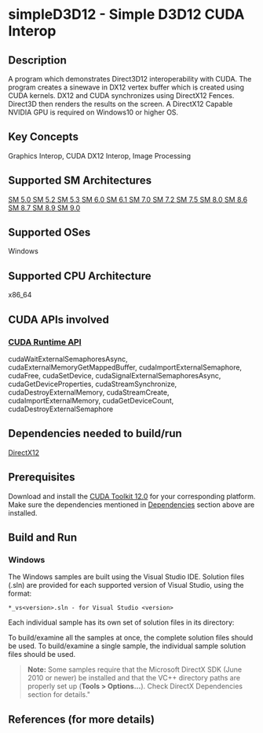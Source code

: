 # simpleD3D12 - Simple D3D12 CUDA Interop

## Description

A program which demonstrates Direct3D12 interoperability with CUDA.  The program creates a sinewave in DX12 vertex buffer which is created using CUDA kernels. DX12 and CUDA synchronizes using DirectX12 Fences. Direct3D then renders the results on the screen.  A DirectX12 Capable NVIDIA GPU is required on Windows10 or higher OS.

## Key Concepts

Graphics Interop, CUDA DX12 Interop, Image Processing

## Supported SM Architectures

[SM 5.0 ](https://developer.nvidia.com/cuda-gpus)  [SM 5.2 ](https://developer.nvidia.com/cuda-gpus)  [SM 5.3 ](https://developer.nvidia.com/cuda-gpus)  [SM 6.0 ](https://developer.nvidia.com/cuda-gpus)  [SM 6.1 ](https://developer.nvidia.com/cuda-gpus)  [SM 7.0 ](https://developer.nvidia.com/cuda-gpus)  [SM 7.2 ](https://developer.nvidia.com/cuda-gpus)  [SM 7.5 ](https://developer.nvidia.com/cuda-gpus)  [SM 8.0 ](https://developer.nvidia.com/cuda-gpus)  [SM 8.6 ](https://developer.nvidia.com/cuda-gpus)  [SM 8.7 ](https://developer.nvidia.com/cuda-gpus)  [SM 8.9 ](https://developer.nvidia.com/cuda-gpus)  [SM 9.0 ](https://developer.nvidia.com/cuda-gpus)

## Supported OSes

Windows

## Supported CPU Architecture

x86_64

## CUDA APIs involved

### [CUDA Runtime API](http://docs.nvidia.com/cuda/cuda-runtime-api/index.html)
cudaWaitExternalSemaphoresAsync, cudaExternalMemoryGetMappedBuffer, cudaImportExternalSemaphore, cudaFree, cudaSetDevice, cudaSignalExternalSemaphoresAsync, cudaGetDeviceProperties, cudaStreamSynchronize, cudaDestroyExternalMemory, cudaStreamCreate, cudaImportExternalMemory, cudaGetDeviceCount, cudaDestroyExternalSemaphore

## Dependencies needed to build/run
[DirectX12](../../../README.md#directx12)

## Prerequisites

Download and install the [CUDA Toolkit 12.0](https://developer.nvidia.com/cuda-downloads) for your corresponding platform.
Make sure the dependencies mentioned in [Dependencies]() section above are installed.

## Build and Run

### Windows
The Windows samples are built using the Visual Studio IDE. Solution files (.sln) are provided for each supported version of Visual Studio, using the format:
```
*_vs<version>.sln - for Visual Studio <version>
```
Each individual sample has its own set of solution files in its directory:

To build/examine all the samples at once, the complete solution files should be used. To build/examine a single sample, the individual sample solution files should be used.
> **Note:** Some samples require that the Microsoft DirectX SDK (June 2010 or newer) be installed and that the VC++ directory paths are properly set up (**Tools > Options...**). Check DirectX Dependencies section for details."

## References (for more details)

